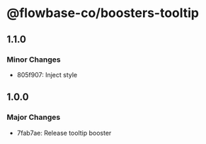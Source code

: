 # @flowbase-co/boosters-tooltip

## 1.1.0

### Minor Changes

- 805f907: Inject style

## 1.0.0

### Major Changes

- 7fab7ae: Release tooltip booster
